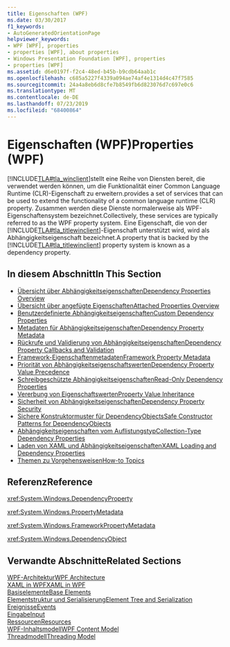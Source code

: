 ```yaml
---
title: Eigenschaften (WPF)
ms.date: 03/30/2017
f1_keywords:
- AutoGeneratedOrientationPage
helpviewer_keywords:
- WPF [WPF], properties
- properties [WPF], about properties
- Windows Presentation Foundation [WPF], properties
- properties [WPF]
ms.assetid: d6e0197f-f2c4-48ed-b45b-b9cdb64aab1c
ms.openlocfilehash: c685a5227f4339a094ae74af4e1314d4c47f7585
ms.sourcegitcommit: 24a4a8eb6d8cfe7b8549fb6d823076d7c697e0c6
ms.translationtype: MT
ms.contentlocale: de-DE
ms.lasthandoff: 07/23/2019
ms.locfileid: "68400864"
---
```

# <a name="properties-wpf"></a><span data-ttu-id="0ac7f-102">Eigenschaften (WPF)</span><span class="sxs-lookup"><span data-stu-id="0ac7f-102">Properties (WPF)</span></span>
[!INCLUDE[TLA#tla_winclient](../../../../includes/tlasharptla-winclient-md.md)]<span data-ttu-id="0ac7f-103">stellt eine Reihe von Diensten bereit, die verwendet werden können, um die Funktionalität einer Common Language Runtime (CLR)-Eigenschaft zu erweitern.</span><span class="sxs-lookup"><span data-stu-id="0ac7f-103">provides a set of services that can be used to extend the functionality of a common language runtime (CLR) property.</span></span> <span data-ttu-id="0ac7f-104">Zusammen werden diese Dienste normalerweise als WPF-Eigenschaftensystem bezeichnet.</span><span class="sxs-lookup"><span data-stu-id="0ac7f-104">Collectively, these services are typically referred to as the WPF property system.</span></span> <span data-ttu-id="0ac7f-105">Eine Eigenschaft, die von der [!INCLUDE[TLA#tla_titlewinclient](../../../../includes/tlasharptla-titlewinclient-md.md)]-Eigenschaft unterstützt wird, wird als Abhängigkeitseigenschaft bezeichnet.</span><span class="sxs-lookup"><span data-stu-id="0ac7f-105">A property that is backed by the [!INCLUDE[TLA#tla_titlewinclient](../../../../includes/tlasharptla-titlewinclient-md.md)] property system is known as a dependency property.</span></span>  
  
## <a name="in-this-section"></a><span data-ttu-id="0ac7f-106">In diesem Abschnitt</span><span class="sxs-lookup"><span data-stu-id="0ac7f-106">In This Section</span></span>  
- [<span data-ttu-id="0ac7f-107">Übersicht über Abhängigkeitseigenschaften</span><span class="sxs-lookup"><span data-stu-id="0ac7f-107">Dependency Properties Overview</span></span>](dependency-properties-overview.md)
- [<span data-ttu-id="0ac7f-108">Übersicht über angefügte Eigenschaften</span><span class="sxs-lookup"><span data-stu-id="0ac7f-108">Attached Properties Overview</span></span>](attached-properties-overview.md)
- [<span data-ttu-id="0ac7f-109">Benutzerdefinierte Abhängigkeitseigenschaften</span><span class="sxs-lookup"><span data-stu-id="0ac7f-109">Custom Dependency Properties</span></span>](custom-dependency-properties.md)
- [<span data-ttu-id="0ac7f-110">Metadaten für Abhängigkeitseigenschaften</span><span class="sxs-lookup"><span data-stu-id="0ac7f-110">Dependency Property Metadata</span></span>](dependency-property-metadata.md)
- [<span data-ttu-id="0ac7f-111">Rückrufe und Validierung von Abhängigkeitseigenschaften</span><span class="sxs-lookup"><span data-stu-id="0ac7f-111">Dependency Property Callbacks and Validation</span></span>](dependency-property-callbacks-and-validation.md)
- [<span data-ttu-id="0ac7f-112">Framework-Eigenschaftenmetadaten</span><span class="sxs-lookup"><span data-stu-id="0ac7f-112">Framework Property Metadata</span></span>](framework-property-metadata.md)
- [<span data-ttu-id="0ac7f-113">Priorität von Abhängigkeitseigenschaftswerten</span><span class="sxs-lookup"><span data-stu-id="0ac7f-113">Dependency Property Value Precedence</span></span>](dependency-property-value-precedence.md)
- [<span data-ttu-id="0ac7f-114">Schreibgeschützte Abhängigkeitseigenschaften</span><span class="sxs-lookup"><span data-stu-id="0ac7f-114">Read-Only Dependency Properties</span></span>](read-only-dependency-properties.md)
- [<span data-ttu-id="0ac7f-115">Vererbung von Eigenschaftswerten</span><span class="sxs-lookup"><span data-stu-id="0ac7f-115">Property Value Inheritance</span></span>](property-value-inheritance.md)
- [<span data-ttu-id="0ac7f-116">Sicherheit von Abhängigkeitseigenschaften</span><span class="sxs-lookup"><span data-stu-id="0ac7f-116">Dependency Property Security</span></span>](dependency-property-security.md)
- [<span data-ttu-id="0ac7f-117">Sichere Konstruktormuster für DependencyObjects</span><span class="sxs-lookup"><span data-stu-id="0ac7f-117">Safe Constructor Patterns for DependencyObjects</span></span>](safe-constructor-patterns-for-dependencyobjects.md)
- [<span data-ttu-id="0ac7f-118">Abhängigkeitseigenschaften vom Auflistungstyp</span><span class="sxs-lookup"><span data-stu-id="0ac7f-118">Collection-Type Dependency Properties</span></span>](collection-type-dependency-properties.md)
- [<span data-ttu-id="0ac7f-119">Laden von XAML und Abhängigkeitseigenschaften</span><span class="sxs-lookup"><span data-stu-id="0ac7f-119">XAML Loading and Dependency Properties</span></span>](xaml-loading-and-dependency-properties.md)
- [<span data-ttu-id="0ac7f-120">Themen zu Vorgehensweisen</span><span class="sxs-lookup"><span data-stu-id="0ac7f-120">How-to Topics</span></span>](properties-how-to-topics.md)
  
## <a name="reference"></a><span data-ttu-id="0ac7f-121">Referenz</span><span class="sxs-lookup"><span data-stu-id="0ac7f-121">Reference</span></span>  
 <xref:System.Windows.DependencyProperty>  
  
 <xref:System.Windows.PropertyMetadata>  
  
 <xref:System.Windows.FrameworkPropertyMetadata>  
  
 <xref:System.Windows.DependencyObject>  
  
## <a name="related-sections"></a><span data-ttu-id="0ac7f-122">Verwandte Abschnitte</span><span class="sxs-lookup"><span data-stu-id="0ac7f-122">Related Sections</span></span>  
 [<span data-ttu-id="0ac7f-123">WPF-Architektur</span><span class="sxs-lookup"><span data-stu-id="0ac7f-123">WPF Architecture</span></span>](wpf-architecture.md)  
  [<span data-ttu-id="0ac7f-124">XAML in WPF</span><span class="sxs-lookup"><span data-stu-id="0ac7f-124">XAML in WPF</span></span>](xaml-in-wpf.md)  
  [<span data-ttu-id="0ac7f-125">Basiselemente</span><span class="sxs-lookup"><span data-stu-id="0ac7f-125">Base Elements</span></span>](base-elements.md)  
  [<span data-ttu-id="0ac7f-126">Elementstruktur und Serialisierung</span><span class="sxs-lookup"><span data-stu-id="0ac7f-126">Element Tree and Serialization</span></span>](element-tree-and-serialization.md)  
  [<span data-ttu-id="0ac7f-127">Ereignisse</span><span class="sxs-lookup"><span data-stu-id="0ac7f-127">Events</span></span>](events-wpf.md)  
  [<span data-ttu-id="0ac7f-128">Eingabe</span><span class="sxs-lookup"><span data-stu-id="0ac7f-128">Input</span></span>](input-wpf.md)  
  [<span data-ttu-id="0ac7f-129">Ressourcen</span><span class="sxs-lookup"><span data-stu-id="0ac7f-129">Resources</span></span>](resources-wpf.md)  
  [<span data-ttu-id="0ac7f-130">WPF-Inhaltsmodell</span><span class="sxs-lookup"><span data-stu-id="0ac7f-130">WPF Content Model</span></span>](../controls/wpf-content-model.md)  
  [<span data-ttu-id="0ac7f-131">Threadmodell</span><span class="sxs-lookup"><span data-stu-id="0ac7f-131">Threading Model</span></span>](threading-model.md)
